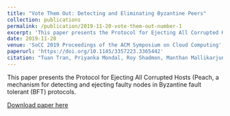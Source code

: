```yaml
---
title: "Vote Them Out: Detecting and Eliminating Byzantine Peers"
collection: publications
permalink: /publication/2019-11-20-vote-them-out-number-1
excerpt: 'This paper presents the Protocol for Ejecting All Corrupted Hosts (Peach, a mechanism for detecting and ejecting faulty nodes in Byzantine fault tolerant (BFT) protocols.'
date: 2019-11-20
venue: 'SoCC 2019 Proceedings of the ACM Symposium on Cloud Computing'
paperurl: 'https://doi.org/10.1145/3357223.3365442'
citation: "Tuan Tran, Priyanka Mondal, Roy Shadmon, Manthan Mallikarjun, Peter Alvaro, and Owen Arden. 2019. Vote Them Out: Detecting and Eliminating Byzantine Peers. In Proceedings of the ACM Symposium on Cloud Computing (SoCC '19). Association for Computing Machinery, New York, NY, USA, 480."
---
```

This paper presents the Protocol for Ejecting All Corrupted Hosts (Peach, a mechanism for detecting and ejecting faulty nodes in Byzantine fault tolerant (BFT) protocols.

[Download paper here](https://dl.acm.org/doi/pdf/10.1145/3357223.3365442?download=true)
